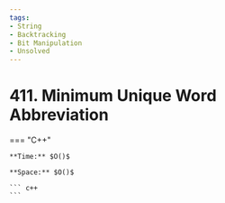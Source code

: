 ```yaml
---
tags:
- String
- Backtracking
- Bit Manipulation
- Unsolved
---
```



# 411. Minimum Unique Word Abbreviation

=== "C++"

    **Time:** $O()$

    **Space:** $O()$

    ``` c++
    ```